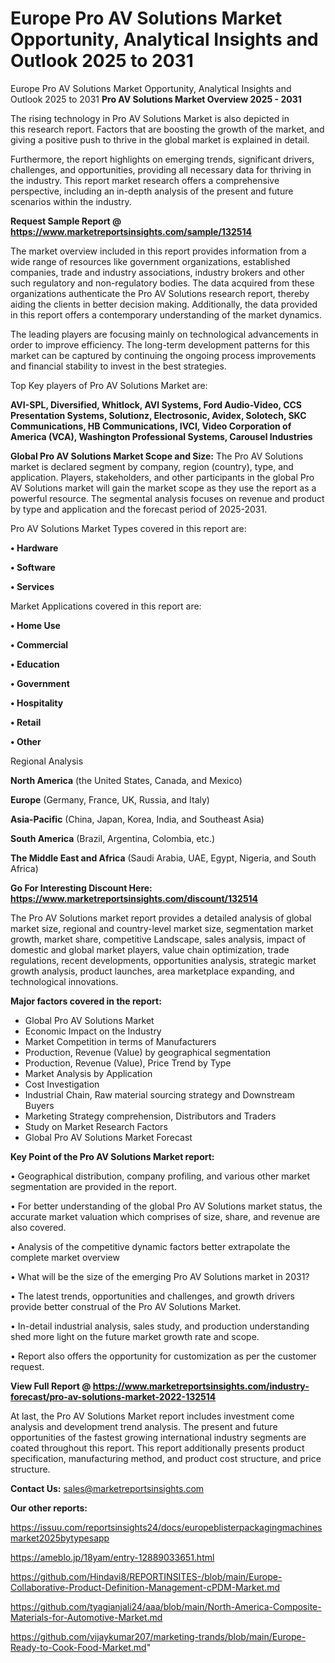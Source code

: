 # Europe Pro AV Solutions Market Opportunity, Analytical Insights and Outlook 2025 to 2031
Europe Pro AV Solutions Market Opportunity, Analytical Insights and Outlook 2025 to 2031
<Strong> Pro AV Solutions Market Overview 2025 - 2031</strong>

The rising technology in Pro AV Solutions Market is also depicted in this research report. Factors that are boosting the growth of the market, and giving a positive push to thrive in the global market is explained in detail.

Furthermore, the report highlights on emerging trends, significant drivers, challenges, and opportunities, providing all necessary data for thriving in the industry. This report market research offers a comprehensive perspective, including an in-depth analysis of the present and future scenarios within the industry.

<strong>Request Sample Report @ <a href=https://www.marketreportsinsights.com/sample/132514>https://www.marketreportsinsights.com/sample/132514</a></strong>

The market overview included in this report provides information from a wide range of resources like government organizations, established companies, trade and industry associations, industry brokers and other such regulatory and non-regulatory bodies. The data acquired from these organizations authenticate the Pro AV Solutions research report, thereby aiding the clients in better decision making. Additionally, the data provided in this report offers a contemporary understanding of the market dynamics.

The leading players are focusing mainly on technological advancements in order to improve efficiency. The long-term development patterns for this market can be captured by continuing the ongoing process improvements and financial stability to invest in the best strategies.

Top Key players of Pro AV Solutions Market are:

<strong>AVI-SPL, Diversified, Whitlock, AVI Systems, Ford Audio-Video, CCS Presentation Systems, Solutionz, Electrosonic, Avidex, Solotech, SKC Communications, HB Communications, IVCI, Video Corporation of America (VCA), Washington Professional Systems, Carousel Industries</strong>

<strong><b>Global Pro AV Solutions Market Scope and Size:</b></strong>
The Pro AV Solutions market is declared segment by company, region (country), type, and application. Players, stakeholders, and other participants in the global Pro AV Solutions market will gain the market scope as they use the report as a powerful resource. The segmental analysis focuses on revenue and product by type and application and the forecast period of 2025-2031.

Pro AV Solutions Market Types covered in this report are:

<strong>• Hardware

• Software

• Services</strong>

Market Applications covered in this report are:

<strong>• Home Use

• Commercial

• Education

• Government

• Hospitality

• Retail

• Other</strong> 

Regional Analysis

<strong>North America</strong> (the United States, Canada, and Mexico)

<strong>Europe</strong> (Germany, France, UK, Russia, and Italy)

<strong>Asia-Pacific</strong> (China, Japan, Korea, India, and Southeast Asia)

<strong>South America</strong> (Brazil, Argentina, Colombia, etc.)

<strong>The Middle East and Africa</strong> (Saudi Arabia, UAE, Egypt, Nigeria, and South Africa)

<strong>Go For Interesting Discount Here: <a href=https://www.marketreportsinsights.com/discount/132514>https://www.marketreportsinsights.com/discount/132514</a></strong>

The Pro AV Solutions market report provides a detailed analysis of global market size, regional and country-level market size, segmentation market growth, market share, competitive Landscape, sales analysis, impact of domestic and global market players, value chain optimization, trade regulations, recent developments, opportunities analysis, strategic market growth analysis, product launches, area marketplace expanding, and technological innovations.

<strong><b>Major factors covered in the report:</b></strong>
<ul>
  <li>Global Pro AV Solutions Market </li>
  <li>Economic Impact on the Industry</li>
  <li>Market Competition in terms of Manufacturers</li>
  <li>Production, Revenue (Value) by geographical segmentation</li>
  <li>Production, Revenue (Value), Price Trend by Type</li>
  <li>Market Analysis by Application</li>
  <li>Cost Investigation</li>
  <li>Industrial Chain, Raw material sourcing strategy and Downstream Buyers</li>
  <li>Marketing Strategy comprehension, Distributors and Traders</li>
  <li>Study on Market Research Factors</li>
  <li>Global Pro AV Solutions Market Forecast</li>
</ul>

<strong><b>Key Point of the Pro AV Solutions Market report:</b></strong>

• Geographical distribution, company profiling, and various other market segmentation are provided in the report.

• For better understanding of the global Pro AV Solutions market status, the accurate market valuation which comprises of size, share, and revenue are also covered.

• Analysis of the competitive dynamic factors better extrapolate the complete market overview

• What will be the size of the emerging Pro AV Solutions market in 2031?

• The latest trends, opportunities and challenges, and growth drivers provide better construal of the Pro AV Solutions Market.

• In-detail industrial analysis, sales study, and production understanding shed more light on the future market growth rate and scope.

• Report also offers the opportunity for customization as per the customer request.

<strong><b>View Full Report @ <a href=https://www.marketreportsinsights.com/industry-forecast/pro-av-solutions-market-2022-132514>https://www.marketreportsinsights.com/industry-forecast/pro-av-solutions-market-2022-132514</a></b></strong>


At last, the Pro AV Solutions Market report includes investment come analysis and development trend analysis. The present and future opportunities of the fastest growing international industry segments are coated throughout this report. This report additionally presents product specification, manufacturing method, and product cost structure, and price structure.

<strong>Contact Us:</strong>
sales@marketreportsinsights.com

<strong>Our other reports:</strong>

<a href=https://issuu.com/reportsinsights24/docs/europeblisterpackagingmachinesmarket2025bytypesapp>https://issuu.com/reportsinsights24/docs/europeblisterpackagingmachinesmarket2025bytypesapp</a>

<a href=https://ameblo.jp/18yam/entry-12889033651.html>https://ameblo.jp/18yam/entry-12889033651.html</a>

<a href=https://github.com/Hindavi8/REPORTINSITES-/blob/main/Europe-Collaborative-Product-Definition-Management-cPDM-Market.md>https://github.com/Hindavi8/REPORTINSITES-/blob/main/Europe-Collaborative-Product-Definition-Management-cPDM-Market.md</a>

<a href=https://github.com/tyagianjali24/aaa/blob/main/North-America-Composite-Materials-for-Automotive-Market.md>https://github.com/tyagianjali24/aaa/blob/main/North-America-Composite-Materials-for-Automotive-Market.md</a>

<a href=https://github.com/vijaykumar207/marketing-trands/blob/main/Europe-Ready-to-Cook-Food-Market.md>https://github.com/vijaykumar207/marketing-trands/blob/main/Europe-Ready-to-Cook-Food-Market.md</a>"

